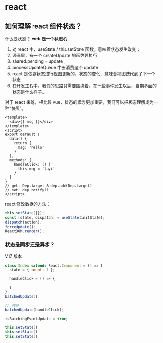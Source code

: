 # react

## 如何理解 react 组件状态？

什么是状态？
**web 是一个状态机**

1. 对 react 中，useState / this.setState 函数，意味着状态发生改变；
1. 源码里，有一个 createUpdate 的函数要执行
1. shared.pending = update；
1. processUpdateQueue 中去消费这个 update
1. react 是依靠状态进行视图更新的，状态的变化，意味着视图迭代到了下一个状态
1. 在开发工程中，我们的思路只需要围绕着，在一些事件发生以后，当期界面的状态是什么样子。

对于 react 来说，相比较 vue，状态的概念更加重要，我们可以把状态理解成为一种“快照”。

```vue
<template>
  <div>{{ msg }}</div>
</template>
<script>
export default {
  data() {
    return {
      msg: 'hello'
    }
  },
  methods: {
    handleClick: () {
      this.msg = 'luyi'
    }
  }
}
// get: Dep.target & dep.add(Dep.target)
// set: dep.notify()
</script>
```

react 修改数据的方法：

```js
this.setState({});
const [state, dispatch] = useState(initState);
dispatch(action);
forceUpdate();
ReactDOM.render();
```

### 状态是同步还是异步？

V17 版本

```js
class Index extends React.Component = () => {
  state = { count: 1 };

  handleClick = () => {

  }
}
batchedUpdate()

// 内部：
batchedUpdate(handleClick);

isBatchingEventUpdate = true;

this.setState()
this.setState()
this.setState()
```

